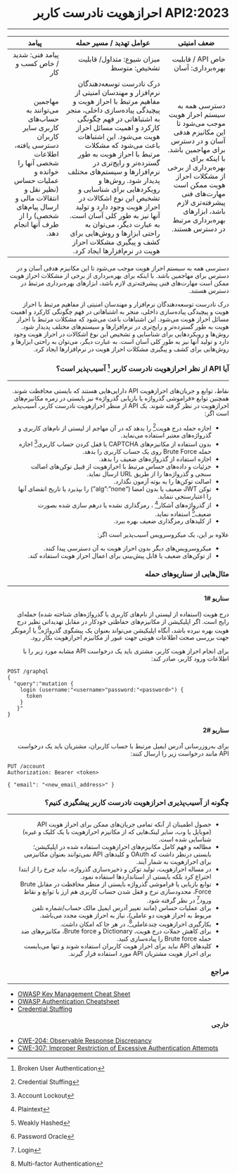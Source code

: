 <div dir="rtl" align='right'>

# API2:2023 احرازهویت نادرست کاربر
---



| ضعف امنیتی | عوامل تهدید / مسیر حمله | پیامد |
|---------|--------------------|------------|
| خاص API / قابلیت بهره‌برداری: آسان |  میزان شیوع: متداول/ قابلیت تشخیص: متوسط              | پیامد فنی: شدید / خاص کسب و کار     |
|دسترسی همه به سیستم احراز هویت موجب می‌شود تا این مکانیزم هدفی آسان و در دسترس برای مهاجمین باشد. با اینکه برای بهره‌برداری از برخی از مشکلات احراز هویت ممکن است مهارت‌های فنی پیشرفته‌تری لازم باشد، ابزارهای بهره‌برداری مرتبط در دسترس هستند.|درک نادرست توسعه‌دهندگان نرم‌افزار و مهندسان امنیتی از مفاهیم مرتبط با احراز هویت و پیچیدگی پیاده‌سازی داخلی، منجر به اشتباهاتی در فهم چگونگی کارکرد و اهمیت مسائل احراز هویت می‌شود. این اشتباهات باعث می‌شود که مشکلات مرتبط با احراز هویت به طور گسترده‌تر و رایج‌تری در نرم‌افزارها و سیستم‌های مختلف پدیدار شود. روش‌ها و رویکردهایی برای شناسایی و تشخیص این نوع اشکالات در احراز هویت وجود دارد و تولید آنها نیز به طور کلی آسان است. به عبارت دیگر، می‌توان به راحتی ابزارها و روش‌هایی برای کشف و پیگیری مشکلات احراز هویت در نرم‌افزارها ایجاد کرد.|مهاجمین می‌توانند به حساب‌های کاربری سایر کاربران دسترسی یافته، اطلاعات شخصی آنها را خوانده و عملیات حساس (نظیر نقل و انتقالات مالی و ارسال پیام‌های شخصی) را از طرف آنها انجام دهد.|


دسترسی همه به سیستم احراز هویت موجب می‌شود تا این مکانیزم هدفی آسان و در دسترس برای مهاجمین باشد. با اینکه برای بهره‌برداری از برخی از مشکلات احراز هویت ممکن است مهارت‌های فنی پیشرفته‌تری لازم باشد، ابزارهای بهره‌برداری مرتبط در دسترس هستند.

درک نادرست توسعه‌دهندگان نرم‌افزار و مهندسان امنیتی از مفاهیم مرتبط با احراز هویت و پیچیدگی پیاده‌سازی داخلی، منجر به اشتباهاتی در فهم چگونگی کارکرد و اهمیت مسائل احراز هویت می‌شود. این اشتباهات باعث می‌شود که مشکلات مرتبط با احراز هویت به طور گسترده‌تر و رایج‌تری در نرم‌افزارها و سیستم‌های مختلف پدیدار شود. روش‌ها و رویکردهایی برای شناسایی و تشخیص این نوع اشکالات در احراز هویت وجود دارد و تولید آنها نیز به طور کلی آسان است. به عبارت دیگر، می‌توان به راحتی ابزارها و روش‌هایی برای کشف و پیگیری مشکلات احراز هویت در نرم‌افزارها ایجاد کرد.

### آیا API از نظر احرازهویت نادرست کاربر [^1] آسیب‌پذیر است؟
---
نقاط، توابع و جریان‌های احرازهویت API دارایی‌هایی هستند که بایستی محافظت شوند. همچنین توابع «فراموشی گذرواژه یا بازیابی گذرواژه» نیز بایستی در زمره مکانیزم‌های احرازهویت در نظر گرفته شوند.
یک API از منظر احرازهویت نادرست کاربر، آسیب‌پذیر است اگر:
-	اجازه حمله درج هویت[^2]  را بدهد که در آن مهاجم از لیستی از نام‌های کاربری و گذرواژه‌های معتبر استفاده می‌نماید.
-	بدون استفاده از مکانیزم‌های CAPTCHA یا قفل کردن حساب کاربری[^3]  اجازه حمله Brute Force روی یک حساب کاربری را بدهد.
-	اجازه استفاده از گذرواژه‌های ضعیف را بدهد.
-	جزئیات و داده‌های حساس مرتبط با احرازهویت از قبیل توکن‌های اصالت سنجی و گذرواژه‌ها را از طریق URL ارسال نماید.
-	اصالت توکن‌ها را به بوته آزمون نگذارد.
-	توکن‌ JWT ضعیف یا بدون امضا (“alg”:”none”) را بپذیرد یا تاریخ انقضای آنها را اعتبارسنجی ننماید.
-	از گذرواژه‌های آشکار[^4] ، رمزگذاری نشده یا درهم سازی شده بصورت ضعیف[^5]  استفاده نماید.
-	از کلیدهای رمزگذاری ضعیف بهره ببرد.

علاوه بر این، یک میکروسرویس آسیب‌پذیر است اگر:
-	میکروسرویس‌های دیگر بدون احراز هویت به آن دسترسی پیدا کنند.
-	از توکن‌های ضعیف یا قابل پیش‌بینی برای اعمال احراز هویت استفاده کند.


### مثال‌هایی از سناریوهای حمله
---

#### سناریو #1

درج هویت (استفاده از لیستی از نام‌های کاربری یا گذرواژه‌های شناخته شده) حمله‌ای رایج است. اگر اپلیکیشن از مکانیزم‌های حفاظتی خودکار در مقابل تهدیداتی نظیر درج هویت بهره نبرده باشد، آنگاه اپلیکیشن می‌تواند بعنوان یک پیشگوی گذرواژه[^6] یا آزمونگر جهت بررسی صحت اطلاعات هویتی جهت عبور از مکانیزم احرازهویت بکار رود.

برای انجام احراز هویت کاربر، مشتری باید یک درخواست API مشابه مورد زیر را با اطلاعات ورود کاربر، صادر کند:
</div>
<div dir="ltr" align='left'>

```
POST /graphql
{
  "query":"mutation {
    login (username:"<username>"password:"<password>") {
      token
    }
   }"
}
```
</div>
<div dir="rtl" align='right'>

#### سناریو #2

برای به‌روزرسانی آدرس ایمیل مرتبط با حساب کاربران، مشتریان باید یک درخواست API مانند درخواست زیر را ارسال کنند:
</div>
<div dir="ltr" align='left'>

```
PUT /account
Authorization: Bearer <token>

{ "email": "<new_email_address>" }
```
</div>
<div dir="rtl" align='right'>

### چگونه از ‌آسیب‌پذیری احرازهویت نادرست کاربر پیشگیری کنیم؟
---

- حصول اطمینان از آنکه تمامی جریان‌های ممکن برای احراز هویت API (موبایل یا وب، سایر لینک‌هایی که از مکانیزم احرازهویت با یک کلیک و غیره) شناسایی شده است.
- مطالعه و فهم کامل مکانیزم‌های احرازهویت استفاده شده در اپلیکیشن؛ بایستی درنظر داشت که OAuth و کلیدهای API نمی‌توانند بعنوان مکانیزمی برای احرازهویت به شمار آیند.
- در مساله احرازهویت، تولید توکن و ذخیره‌سازی گذرواژه، نباید چرخ را از ابتدا اختراع کرد بلکه بایستی از استانداردها استفاده نمود.
- توابع بازیابی یا فراموشی گذرواژه بایستی از منظر محافظت در مقابل Brute Force، محدودسازی نرخ و قفل شدن حساب کاربری هم ارز با توابع و نقاط ورود[^7] در نظر گرفته شود.
- برای عملیات‌ حساس (مانند تغییر آدرس ایمیل مالک حساب/شماره تلفن مربوط به احراز هویت دو عاملی)، نیاز به احراز هویت مجدد می‌باشد.
- بکارگیری احرازهویت چندعاملی[^8]، در هر جا که امکان داشت.
- برای کاهش حملات درج هویت، Dictionary و Brute force، مکانیزم‌های ضد حمله Brute force را پیاده‌سازی کنید.
- کلید‌های API نباید برای احراز هویت کاربران استفاده شوند و تنها می‌بایست برای احراز هویت مشتریان API مورد استفاده قرار گیرند.

### مراجع
---

</div>
<div dir="ltr" align='left'>

- [OWASP Key Management Cheat Sheet](https://www.owasp.org/index.php/Key_Management_Cheat_Sheet)
- [OWASP Authentication Cheatsheet](https://cheatsheetseries.owasp.org/cheatsheets/Authentication_Cheat_Sheet.html)
- [Credential Stuffing](https://www.owasp.org/index.php/Credential_stuffing)
</div>
<div dir="rtl" align='right'>

#### خارجی
</div>
<div dir="ltr" align='left'>

- [CWE-204: Observable Response Discrepancy](https://owasp.org/www-project-web-security-testing-guide/latest/4-Web_Application_Security_Testing/04-Authentication_Testing/03-Testing_for_Weak_Lock_Out_Mechanism(OTG-AUTHN-003))
- [CWE-307: Improper Restriction of Excessive Authentication Attempts](https://cloud.google.com/endpoints/docs/openapi/when-why-api-key)


[^1]: Broken User Authentication
[^2]: Credential Stuffing
[^3]: Account Lockout
[^4]: Plaintext 
[^5]: Weakly Hashed
[^6]: Password Oracle
[^7]: Login
[^8]: Multi-factor Authentication
</div>
